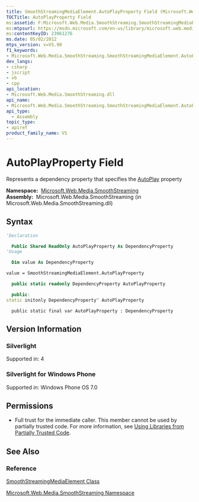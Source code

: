 ```yaml
---
title: SmoothStreamingMediaElement.AutoPlayProperty Field (Microsoft.Web.Media.SmoothStreaming)
TOCTitle: AutoPlayProperty Field
ms:assetid: F:Microsoft.Web.Media.SmoothStreaming.SmoothStreamingMediaElement.AutoPlayProperty
ms:mtpsurl: https://msdn.microsoft.com/en-us/library/microsoft.web.media.smoothstreaming.smoothstreamingmediaelement.autoplayproperty(v=VS.90)
ms:contentKeyID: 23961276
ms.date: 05/02/2012
mtps_version: v=VS.90
f1_keywords:
- Microsoft.Web.Media.SmoothStreaming.SmoothStreamingMediaElement.AutoPlayProperty
dev_langs:
- csharp
- jscript
- vb
- cpp
api_location:
- Microsoft.Web.Media.SmoothStreaming.dll
api_name:
- Microsoft.Web.Media.SmoothStreaming.SmoothStreamingMediaElement.AutoPlayProperty
api_type:
  - Assembly
topic_type:
- apiref
product_family_name: VS
---
```


# AutoPlayProperty Field

Represents a dependency property that specifies the [AutoPlay](smoothstreamingmediaelement-autoplay-property-microsoft-web-media-smoothstreaming_1.md) property

**Namespace:**  [Microsoft.Web.Media.SmoothStreaming](microsoft-web-media-smoothstreaming-namespace_1.md)  
**Assembly:**  Microsoft.Web.Media.SmoothStreaming (in Microsoft.Web.Media.SmoothStreaming.dll)

## Syntax

```vb
'Declaration

  Public Shared ReadOnly AutoPlayProperty As DependencyProperty
'Usage

  Dim value As DependencyProperty

value = SmoothStreamingMediaElement.AutoPlayProperty
```

```csharp
  public static readonly DependencyProperty AutoPlayProperty
```

```cpp
  public:
static initonly DependencyProperty^ AutoPlayProperty
```

```jscript
  public static final var AutoPlayProperty : DependencyProperty
```

## Version Information

### Silverlight

Supported in: 4  

### Silverlight for Windows Phone

Supported in: Windows Phone OS 7.0  

## Permissions

  - Full trust for the immediate caller. This member cannot be used by partially trusted code. For more information, see [Using Libraries from Partially Trusted Code](https://msdn.microsoft.com/library/8skskf63).

## See Also

### Reference

[SmoothStreamingMediaElement Class](smoothstreamingmediaelement-class-microsoft-web-media-smoothstreaming_1.md)

[Microsoft.Web.Media.SmoothStreaming Namespace](microsoft-web-media-smoothstreaming-namespace_1.md)

